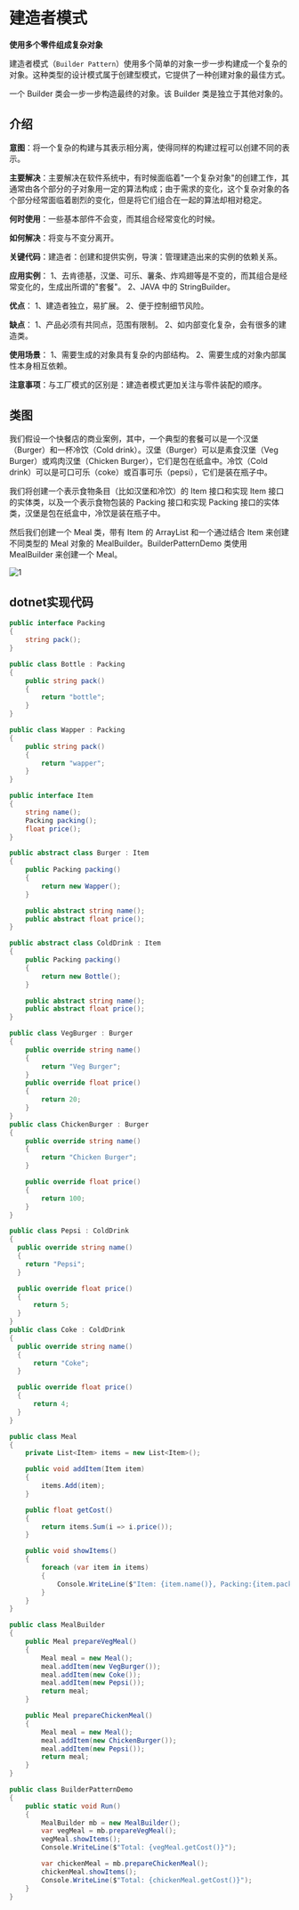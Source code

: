 # 建造者模式

**使用多个零件组成复杂对象**

建造者模式（`Builder Pattern`）使用多个简单的对象一步一步构建成一个复杂的对象。这种类型的设计模式属于创建型模式，它提供了一种创建对象的最佳方式。

一个 Builder 类会一步一步构造最终的对象。该 Builder 类是独立于其他对象的。

## 介绍

**意图**：将一个复杂的构建与其表示相分离，使得同样的构建过程可以创建不同的表示。

**主要解决**：主要解决在软件系统中，有时候面临着"一个复杂对象"的创建工作，其通常由各个部分的子对象用一定的算法构成；由于需求的变化，这个复杂对象的各个部分经常面临着剧烈的变化，但是将它们组合在一起的算法却相对稳定。

**何时使用**：一些基本部件不会变，而其组合经常变化的时候。

**如何解决**：将变与不变分离开。

**关键代码**：建造者：创建和提供实例，导演：管理建造出来的实例的依赖关系。

**应用实例**： 1、去肯德基，汉堡、可乐、薯条、炸鸡翅等是不变的，而其组合是经常变化的，生成出所谓的"套餐"。 2、JAVA 中的 StringBuilder。

**优点**： 1、建造者独立，易扩展。 2、便于控制细节风险。

**缺点**： 1、产品必须有共同点，范围有限制。 2、如内部变化复杂，会有很多的建造类。

**使用场景**： 1、需要生成的对象具有复杂的内部结构。 2、需要生成的对象内部属性本身相互依赖。

**注意事项**：与工厂模式的区别是：建造者模式更加关注与零件装配的顺序。

## 类图

我们假设一个快餐店的商业案例，其中，一个典型的套餐可以是一个汉堡（Burger）和一杯冷饮（Cold drink）。汉堡（Burger）可以是素食汉堡（Veg Burger）或鸡肉汉堡（Chicken Burger），它们是包在纸盒中。冷饮（Cold drink）可以是可口可乐（coke）或百事可乐（pepsi），它们是装在瓶子中。

我们将创建一个表示食物条目（比如汉堡和冷饮）的 Item 接口和实现 Item 接口的实体类，以及一个表示食物包装的 Packing 接口和实现 Packing 接口的实体类，汉堡是包在纸盒中，冷饮是装在瓶子中。

然后我们创建一个 Meal 类，带有 Item 的 ArrayList 和一个通过结合 Item 来创建不同类型的 Meal 对象的 MealBuilder。BuilderPatternDemo 类使用 MealBuilder 来创建一个 Meal。

![1](http://cdn.go99.top/docs/other/designpattern/builder1.png)

## dotnet实现代码

```csharp
public interface Packing
{
    string pack();
}

public class Bottle : Packing
{
    public string pack()
    {
        return "bottle";
    }
}

public class Wapper : Packing
{
    public string pack()
    {
        return "wapper";
    }
}

public interface Item
{
    string name();
    Packing packing();
    float price();
}

public abstract class Burger : Item
{
    public Packing packing()
    {
        return new Wapper();
    }

    public abstract string name();
    public abstract float price();
}

public abstract class ColdDrink : Item
{
    public Packing packing()
    {
        return new Bottle();
    }

    public abstract string name();
    public abstract float price();
}

public class VegBurger : Burger
{
    public override string name()
    {
        return "Veg Burger";
    }
    public override float price()
    {
        return 20;
    }
}
public class ChickenBurger : Burger
{
    public override string name()
    {
        return "Chicken Burger";
    }

    public override float price()
    {
        return 100;
    }
}

public class Pepsi : ColdDrink
{
  public override string name()
  {
    return "Pepsi";
  }

  public override float price()
  {
      return 5;
  }
}
public class Coke : ColdDrink
{
  public override string name()
  {
      return "Coke";
  }

  public override float price()
  {
      return 4;
  }
}

public class Meal
{
    private List<Item> items = new List<Item>();

    public void addItem(Item item)
    {
        items.Add(item);
    }

    public float getCost()
    {
        return items.Sum(i => i.price());
    }

    public void showItems()
    {
        foreach (var item in items)
        {
            Console.WriteLine($"Item: {item.name()}, Packing:{item.packing()}, Price: {item.price()}");
        }
    }
}

public class MealBuilder
{
    public Meal prepareVegMeal()
    {
        Meal meal = new Meal();
        meal.addItem(new VegBurger());
        meal.addItem(new Coke());
        meal.addItem(new Pepsi());
        return meal;
    }

    public Meal prepareChickenMeal()
    {
        Meal meal = new Meal();
        meal.addItem(new ChickenBurger());
        meal.addItem(new Pepsi());
        return meal;
    }
}

public class BuilderPatternDemo
{
    public static void Run()
    {
        MealBuilder mb = new MealBuilder();
        var vegMeal = mb.prepareVegMeal();
        vegMeal.showItems();
        Console.WriteLine($"Total: {vegMeal.getCost()}");

        var chickenMeal = mb.prepareChickenMeal();
        chickenMeal.showItems();
        Console.WriteLine($"Total: {chickenMeal.getCost()}");
    }
}
```